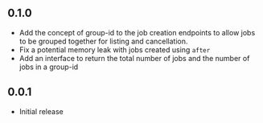 ## 0.1.0
 * Add the concept of group-id to the job creation endpoints to allow
 jobs to be grouped together for listing and cancellation.
 * Fix a potential memory leak with jobs created using `after`
 * Add an interface to return the total number of jobs and the number
 of jobs in a group-id

## 0.0.1
 * Initial release
